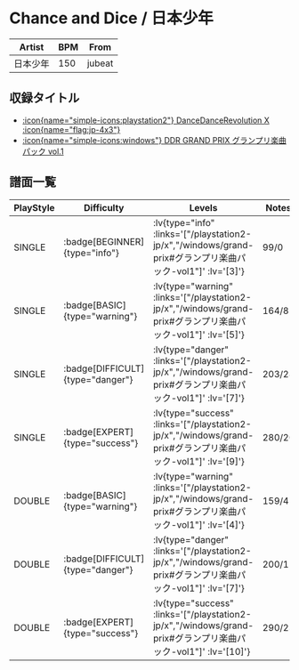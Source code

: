 # Chance and Dice / 日本少年

|Artist|BPM|From|
|------|---|----|
|日本少年|150|jubeat|

## 収録タイトル

- [ :icon{name="simple-icons:playstation2"} DanceDanceRevolution X :icon{name="flag:jp-4x3"} ](/playstation2-jp/x)
- [ :icon{name="simple-icons:windows"} DDR GRAND PRIX グランプリ楽曲パック vol.1](/windows/grand-prix#グランプリ楽曲パック-vol1)

## 譜面一覧

|PlayStyle|Difficulty|Levels|Notes|Movie|
|---------|----------|------|-----|-----|
|SINGLE| :badge[BEGINNER]{type="info"} | :lv{type="info" :links='["/playstation2-jp/x","/windows/grand-prix#グランプリ楽曲パック-vol1"]' :lv='[3]'} |99/0||
|SINGLE| :badge[BASIC]{type="warning"} | :lv{type="warning" :links='["/playstation2-jp/x","/windows/grand-prix#グランプリ楽曲パック-vol1"]' :lv='[5]'} |164/8||
|SINGLE| :badge[DIFFICULT]{type="danger"} | :lv{type="danger" :links='["/playstation2-jp/x","/windows/grand-prix#グランプリ楽曲パック-vol1"]' :lv='[7]'} |203/28||
|SINGLE| :badge[EXPERT]{type="success"} | :lv{type="success" :links='["/playstation2-jp/x","/windows/grand-prix#グランプリ楽曲パック-vol1"]' :lv='[9]'} |280/20||
|DOUBLE| :badge[BASIC]{type="warning"} | :lv{type="warning" :links='["/playstation2-jp/x","/windows/grand-prix#グランプリ楽曲パック-vol1"]' :lv='[4]'} |159/4||
|DOUBLE| :badge[DIFFICULT]{type="danger"} | :lv{type="danger" :links='["/playstation2-jp/x","/windows/grand-prix#グランプリ楽曲パック-vol1"]' :lv='[7]'} |200/15||
|DOUBLE| :badge[EXPERT]{type="success"} | :lv{type="success" :links='["/playstation2-jp/x","/windows/grand-prix#グランプリ楽曲パック-vol1"]' :lv='[10]'} |290/23||
